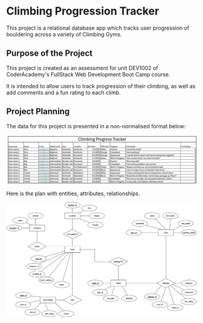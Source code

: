 # Climbing Progression Tracker

This project is a relational database app which tracks user progression of bouldering across a variety of Climbing Gyms.

## Purpose of the Project

This project is created as an assessment for unit DEV1002 of CoderAcademy's FullStack Web Development Boot Camp course.

It is intended to allow users to track progression of their climbing, as well as add comments and a fun rating to each climb.

## Project Planning

The data for this project is presented in a non-normalised format below:

![Base Table Data](./assets/images/De-Normalised%20Data.png)

Here is the plan with entities, attributes, relationships.

![Rough Draft of ERD](./assets/images/Climbing%20Progress%20Tracker%20-%20Conceptual%20ERD.drawio.png)
